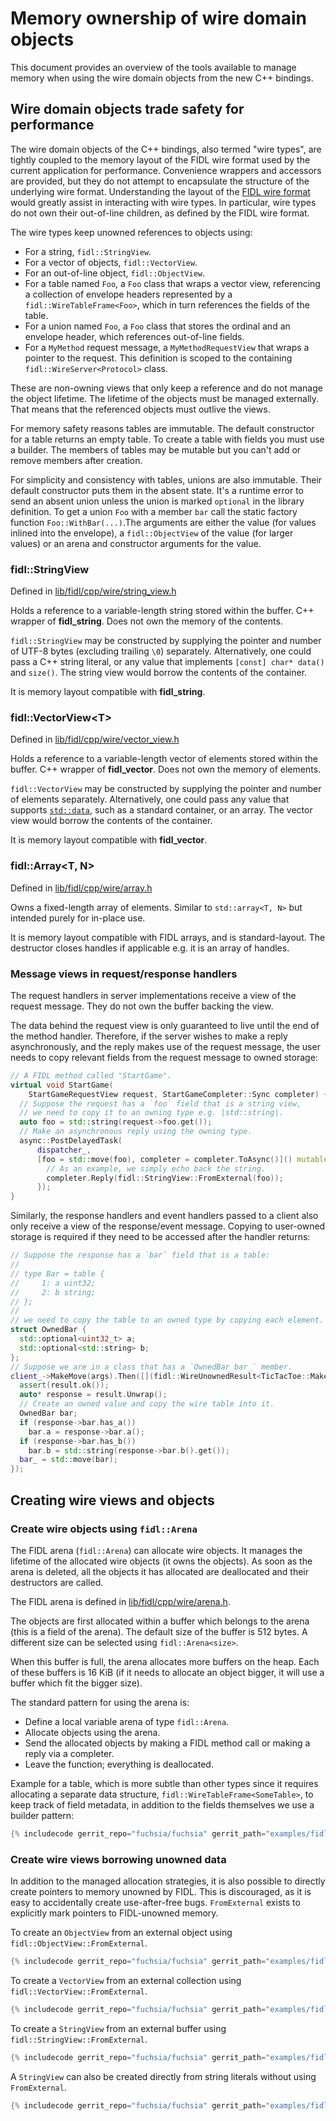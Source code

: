 # Memory ownership of wire domain objects

This document provides an overview of the tools available to manage memory when
using the wire domain objects from the new C++ bindings.

## Wire domain objects trade safety for performance

The wire domain objects of the C++ bindings, also termed "wire types", are
tightly coupled to the memory layout of the FIDL wire format used by the current
application for performance. Convenience wrappers and accessors are provided,
but they do not attempt to encapsulate the structure of the underlying wire
format. Understanding the layout of the [FIDL wire format][fidl-wire-format]
would greatly assist in interacting with wire types. In particular, wire types
do not own their out-of-line children, as defined by the FIDL wire format.

The wire types keep unowned references to objects using:

* For a string, `fidl::StringView`.
* For a vector of objects, `fidl::VectorView`.
* For an out-of-line object, `fidl::ObjectView`.
* For a table named `Foo`, a `Foo` class that wraps a vector view, referencing
  a collection of envelope headers represented by a `fidl::WireTableFrame<Foo>`,
  which in turn references the fields of the table.
* For a union named `Foo`, a `Foo` class that stores the ordinal and an envelope
  header, which references out-of-line fields.
* For a `MyMethod` request message, a `MyMethodRequestView` that wraps a pointer
  to the request. This definition is scoped to the containing
  `fidl::WireServer<Protocol>` class.

These are non-owning views that only keep a reference and do not manage the
object lifetime. The lifetime of the objects must be managed externally. That
means that the referenced objects must outlive the views.

For memory safety reasons tables are immutable. The default constructor for a
table returns an empty table. To create a table with fields you must use a
builder. The members of tables may be mutable but you can't add or remove
members after creation.

For simplicity and consistency with tables, unions are also immutable. Their
default constructor puts them in the absent state. It's a runtime error to send
an absent union unless the union is marked `optional` in the library definition.
To get a union `Foo` with a member `bar` call the static factory function
`Foo::WithBar(...)`.The arguments are either the value (for values inlined into
the envelope), a `fidl::ObjectView` of the value (for larger values) or an
arena and constructor arguments for the value.

### fidl::StringView

Defined in [lib/fidl/cpp/wire/string_view.h](/sdk/lib/fidl/cpp/wire/include/lib/fidl/cpp/wire/string_view.h)

Holds a reference to a variable-length string stored within the buffer. C++
wrapper of **fidl_string**. Does not own the memory of the contents.

`fidl::StringView` may be constructed by supplying the pointer and number of
UTF-8 bytes (excluding trailing `\0`) separately. Alternatively, one could pass
a C++ string literal, or any value that implements `[const] char* data()`
and `size()`. The string view would borrow the contents of the container.

It is memory layout compatible with **fidl_string**.

### fidl::VectorView\<T\>

Defined in [lib/fidl/cpp/wire/vector_view.h](/sdk/lib/fidl/cpp/wire/include/lib/fidl/cpp/wire/vector_view.h)

Holds a reference to a variable-length vector of elements stored within the
buffer. C++ wrapper of **fidl_vector**. Does not own the memory of elements.

`fidl::VectorView` may be constructed by supplying the pointer and number of
elements separately. Alternatively, one could pass any value that supports
[`std::data`](https://en.cppreference.com/w/cpp/iterator/data), such as a
standard container, or an array. The vector view would borrow the contents of
the container.

It is memory layout compatible with **fidl_vector**.

### fidl::Array\<T, N\>

Defined in [lib/fidl/cpp/wire/array.h](/sdk/lib/fidl/cpp/wire/include/lib/fidl/cpp/wire/array.h)

Owns a fixed-length array of elements.
Similar to `std::array<T, N>` but intended purely for in-place use.

It is memory layout compatible with FIDL arrays, and is standard-layout.
The destructor closes handles if applicable e.g. it is an array of handles.

### Message views in request/response handlers

The request handlers in server implementations receive a view of the request
message. They do not own the buffer backing the view.

The data behind the request view is only guaranteed to live until the end of the
method handler. Therefore, if the server wishes to make a reply asynchronously,
and the reply makes use of the request message, the user needs to copy relevant
fields from the request message to owned storage:

```c++
// A FIDL method called "StartGame".
virtual void StartGame(
    StartGameRequestView request, StartGameCompleter::Sync completer) {
  // Suppose the request has a `foo` field that is a string view,
  // we need to copy it to an owning type e.g. |std::string|.
  auto foo = std::string(request->foo.get());
  // Make an asynchronous reply using the owning type.
  async::PostDelayedTask(
      dispatcher_,
      [foo = std::move(foo), completer = completer.ToAsync()]() mutable {
        // As an example, we simply echo back the string.
        completer.Reply(fidl::StringView::FromExternal(foo));
      });
}
```

Similarly, the response handlers and event handlers passed to a client also only
receive a view of the response/event message. Copying to user-owned storage is
required if they need to be accessed after the handler returns:

```c++
// Suppose the response has a `bar` field that is a table:
//
// type Bar = table {
//     1: a uint32;
//     2: b string;
// };
//
// we need to copy the table to an owned type by copying each element.
struct OwnedBar {
  std::optional<uint32_t> a;
  std::optional<std::string> b;
};
// Suppose we are in a class that has a `OwnedBar bar_` member.
client_->MakeMove(args).Then([](fidl::WireUnownedResult<TicTacToe::MakeMove>& result) {
  assert(result.ok());
  auto* response = result.Unwrap();
  // Create an owned value and copy the wire table into it.
  OwnedBar bar;
  if (response->bar.has_a())
    bar.a = response->bar.a();
  if (response->bar.has_b())
    bar.b = std::string(response->bar.b().get());
  bar_ = std::move(bar);
});
```

## Creating wire views and objects

### Create wire objects using `fidl::Arena`

The FIDL arena (`fidl::Arena`) can allocate wire objects. It
manages the lifetime of the allocated wire objects (it owns the objects). As
soon as the arena is deleted, all the objects it has allocated are
deallocated and their destructors are called.

The FIDL arena is defined in
[lib/fidl/cpp/wire/arena.h](/sdk/lib/fidl/cpp/wire/include/lib/fidl/cpp/wire/arena.h).

The objects are first allocated within a buffer which belongs to the arena
(this is a field of the arena). The default size of the buffer is 512 bytes.
A different size can be selected using `fidl::Arena<size>`.

When this buffer is full, the arena allocates more buffers on the heap. Each
of these buffers is 16 KiB (if it needs to allocate an object bigger, it will
use a buffer which fit the bigger size).

The standard pattern for using the arena is:

*   Define a local variable arena of type `fidl::Arena`.
*   Allocate objects using the arena.
*   Send the allocated objects by making a FIDL method call or making a reply
    via a completer.
*   Leave the function; everything is deallocated.

Example for a table, which is more subtle than other types since it requires
allocating a separate data structure, `fidl::WireTableFrame<SomeTable>`, to keep
track of field metadata, in addition to the fields themselves we use a builder
pattern:

```c++
{% includecode gerrit_repo="fuchsia/fuchsia" gerrit_path="examples/fidl/cpp/domain_objects/main.cc" region_tag="wire-tables" adjust_indentation="auto" exclude_regexp="^TEST|^}" %}
```

### Create wire views borrowing unowned data

In addition to the managed allocation strategies, it is also possible to
directly create pointers to memory unowned by FIDL. This is discouraged, as it
is easy to accidentally create use-after-free bugs. `FromExternal` exists to
explicitly mark pointers to FIDL-unowned memory.

To create an `ObjectView` from an external object using
`fidl::ObjectView::FromExternal`.

```c++
{% includecode gerrit_repo="fuchsia/fuchsia" gerrit_path="examples/fidl/cpp/domain_objects/main.cc" region_tag="wire-external-object" adjust_indentation="auto" exclude_regexp="^TEST|^}" %}
```

To create a `VectorView` from an external collection using
`fidl::VectorView::FromExternal`.

```c++
{% includecode gerrit_repo="fuchsia/fuchsia" gerrit_path="examples/fidl/cpp/domain_objects/main.cc" region_tag="wire-external-vector" adjust_indentation="auto" exclude_regexp="^TEST|^}" %}
```

To create a `StringView` from an external buffer using
`fidl::StringView::FromExternal`.

```c++
{% includecode gerrit_repo="fuchsia/fuchsia" gerrit_path="examples/fidl/cpp/domain_objects/main.cc" region_tag="wire-external-string" adjust_indentation="auto" exclude_regexp="^TEST|^}" %}
```

A `StringView` can also be created directly from string literals without using
`FromExternal`.

```c++
{% includecode gerrit_repo="fuchsia/fuchsia" gerrit_path="examples/fidl/cpp/domain_objects/main.cc" region_tag="wire-stringview-assign" adjust_indentation="auto" exclude_regexp="^TEST|^}" %}
```

<!-- xrefs -->
[fidl-wire-format]: /docs/reference/fidl/language/wire-format/README.md
